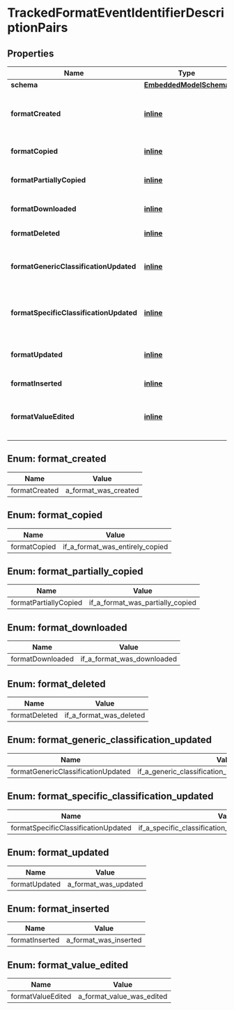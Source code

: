 
# TrackedFormatEventIdentifierDescriptionPairs

## Properties
Name | Type | Description | Notes
------------ | ------------- | ------------- | -------------
**schema** | [**EmbeddedModelSchema**](EmbeddedModelSchema) |  |  [optional]
**formatCreated** | [**inline**](#formatcreated) | The key value pair for an asset being created. |  [optional]
**formatCopied** | [**inline**](#formatcopied) | If a format was copied entirely |  [optional]
**formatPartiallyCopied** | [**inline**](#formatpartiallycopied) | If a format was copied partially |  [optional]
**formatDownloaded** | [**inline**](#formatdownloaded) | If a format was downloaded |  [optional]
**formatDeleted** | [**inline**](#formatdeleted) | If an format was deleted |  [optional]
**formatGenericClassificationUpdated** | [**inline**](#formatgenericclassificationupdated) | If a generic classification was changed on a format |  [optional]
**formatSpecificClassificationUpdated** | [**inline**](#formatspecificclassificationupdated) | If a specific classification was changed on a format |  [optional]
**formatUpdated** | [**inline**](#formatupdated) | a format was updated, generic update. |  [optional]
**formatInserted** | [**inline**](#formatinserted) | a format was inserted |  [optional]
**formatValueEdited** | [**inline**](#formatvalueedited) | a format&#39;s value was update ie, the text, etc... |  [optional]


<a id="FormatCreated"></a>
## Enum: format_created
Name | Value
---- | -----
formatCreated | a_format_was_created


<a id="FormatCopied"></a>
## Enum: format_copied
Name | Value
---- | -----
formatCopied | if_a_format_was_entirely_copied


<a id="FormatPartiallyCopied"></a>
## Enum: format_partially_copied
Name | Value
---- | -----
formatPartiallyCopied | if_a_format_was_partially_copied


<a id="FormatDownloaded"></a>
## Enum: format_downloaded
Name | Value
---- | -----
formatDownloaded | if_a_format_was_downloaded


<a id="FormatDeleted"></a>
## Enum: format_deleted
Name | Value
---- | -----
formatDeleted | if_a_format_was_deleted


<a id="FormatGenericClassificationUpdated"></a>
## Enum: format_generic_classification_updated
Name | Value
---- | -----
formatGenericClassificationUpdated | if_a_generic_classification_was_changed_on_a_format


<a id="FormatSpecificClassificationUpdated"></a>
## Enum: format_specific_classification_updated
Name | Value
---- | -----
formatSpecificClassificationUpdated | if_a_specific_classification_was_changed_on_a_format


<a id="FormatUpdated"></a>
## Enum: format_updated
Name | Value
---- | -----
formatUpdated | a_format_was_updated


<a id="FormatInserted"></a>
## Enum: format_inserted
Name | Value
---- | -----
formatInserted | a_format_was_inserted


<a id="FormatValueEdited"></a>
## Enum: format_value_edited
Name | Value
---- | -----
formatValueEdited | a_format_value_was_edited



